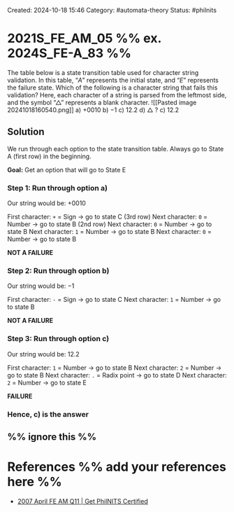 Created: 2024-10-18 15:46
Category: #automata-theory
Status: #philnits



# 2021S_FE_AM_05 %% ex. 2024S_FE-A_83 %%

The table below is a state transition table used for character string validation. In this table, “$A$” represents the initial state, and “$E$” represents the failure state. Which of the following is a character string that fails this validation? Here, each character of a string is parsed from the leftmost side, and the symbol “$\triangle$” represents a blank character.
![[Pasted image 20241018160540.png]]
a) $+0010$
b) $-1$
c) $12.2$
d) $\triangle$
? 
c) $12.2$
## Solution
We run through each option to the state transition table.
Always go to State A (first row) in the beginning.

**Goal:** Get an option that will go to State E
### Step 1: Run through option a)
Our string would be: $+0010$

First character: `+` = Sign $\rightarrow$ go to state C (3rd row)
Next character: `0` = Number $\rightarrow$ go to state B (2nd row)
Next character: `0` = Number $\rightarrow$ go to state B
Next character: `1` = Number $\rightarrow$ go to state B
Next character: `0` = Number $\rightarrow$ go to state B

**NOT A FAILURE**

### Step 2: Run through option b)
Our string would be: $-1$

First character: `-` = Sign $\rightarrow$ go to state C
Next character: `1` = Number $\rightarrow$ go to state B

**NOT A FAILURE**

### Step 3: Run through option c)
Our string would be: $12.2$

First character: `1` = Number $\rightarrow$ go to state B
Next character: `2` = Number $\rightarrow$ go to state B
Next character: `.` = Radix point $\rightarrow$ go to state D
Next character: `2` = Number $\rightarrow$ go to state E

**FAILURE**

### Hence, c) is the answer




%% ignore this %%
---









# References %% add your references here %%
- [2007 April FE AM Q11 | Get PhilNITS Certified](https://getphilnitscertified.wordpress.com/2011/10/08/2007-april-fe-am-q11/#more-45)